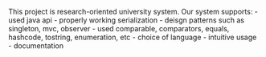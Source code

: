 This project is research-oriented university system.
  Our system supports:
    - used java api
    - properly working serialization
    - deisgn patterns such as singleton, mvc, observer
    - used comparable, comparators, equals, hashcode, tostring, enumeration, etc
    - choice of language
    - intuitive usage
    - documentation
